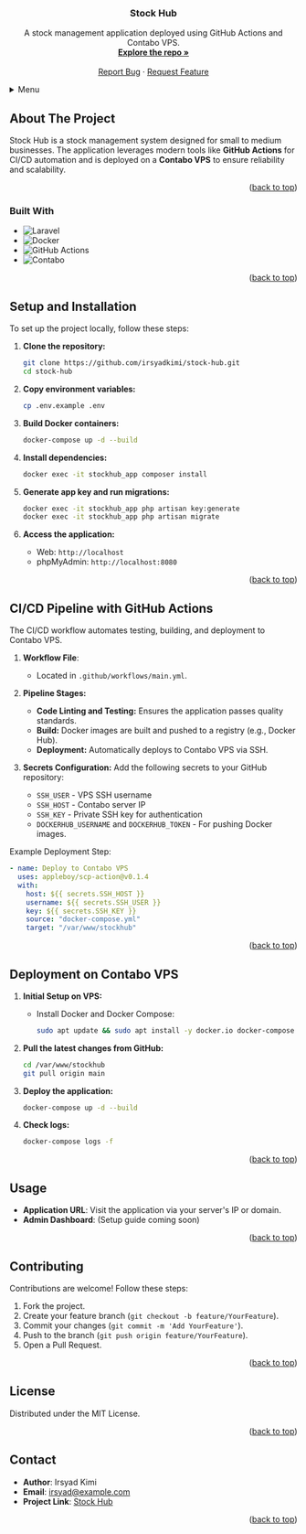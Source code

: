 <a name="readme-top"></a>

<!-- PROJECT LOGO -->
<br />
<div align="center">
  <h3 align="center">Stock Hub</h3>

  <p align="center">
    A stock management application deployed using GitHub Actions and Contabo VPS.
    <br />
    <a href="https://github.com/irsyadkimi/stock-hub"><strong>Explore the repo »</strong></a>
    <br />
    <br />
    <a href="https://github.com/irsyadkimi/stock-hub/issues/new?labels=bug&template=bug-report.md">Report Bug</a>
    ·
    <a href="https://github.com/irsyadkimi/stock-hub/issues/new?labels=enhancement&template=feature-request.md">Request Feature</a>
  </p>
</div>

<!-- Menu -->
<details>
  <summary>Menu</summary>
  <ol>
    <li><a href="#about-the-project">About The Project</a></li>
    <li><a href="#built-with">Built With</a></li>
    <li><a href="#setup-and-installation">Setup and Installation</a></li>
    <li><a href="#ci-cd-pipeline-with-github-actions">CI/CD Pipeline with GitHub Actions</a></li>
    <li><a href="#deployment-on-contabo-vps">Deployment on Contabo VPS</a></li>
    <li><a href="#usage">Usage</a></li>
    <li><a href="#contributing">Contributing</a></li>
    <li><a href="#license">License</a></li>
    <li><a href="#contact">Contact</a></li>
  </ol>
</details>

<!-- ABOUT THE PROJECT -->
## About The Project
Stock Hub is a stock management system designed for small to medium businesses. The application leverages modern tools like **GitHub Actions** for CI/CD automation and is deployed on a **Contabo VPS** to ensure reliability and scalability.

<p align="right">(<a href="#readme-top">back to top</a>)</p>

### Built With
- ![Laravel](https://img.shields.io/badge/Laravel-FF2D20?style=for-the-badge&logo=laravel&logoColor=white)
- ![Docker](https://img.shields.io/badge/Docker-2496ED?style=for-the-badge&logo=docker&logoColor=white)
- ![GitHub Actions](https://img.shields.io/badge/GitHub%20Actions-2088FF?style=for-the-badge&logo=github-actions&logoColor=white)
- ![Contabo](https://img.shields.io/badge/Contabo-0A192F?style=for-the-badge)

<p align="right">(<a href="#readme-top">back to top</a>)</p>

## Setup and Installation
To set up the project locally, follow these steps:

1. **Clone the repository:**
   ```bash
   git clone https://github.com/irsyadkimi/stock-hub.git
   cd stock-hub
   ```

2. **Copy environment variables:**
   ```bash
   cp .env.example .env
   ```

3. **Build Docker containers:**
   ```bash
   docker-compose up -d --build
   ```

4. **Install dependencies:**
   ```bash
   docker exec -it stockhub_app composer install
   ```

5. **Generate app key and run migrations:**
   ```bash
   docker exec -it stockhub_app php artisan key:generate
   docker exec -it stockhub_app php artisan migrate
   ```

6. **Access the application:**
   - Web: `http://localhost`
   - phpMyAdmin: `http://localhost:8080`

<p align="right">(<a href="#readme-top">back to top</a>)</p>

## CI/CD Pipeline with GitHub Actions
The CI/CD workflow automates testing, building, and deployment to Contabo VPS.

1. **Workflow File**:
   - Located in `.github/workflows/main.yml`.

2. **Pipeline Stages:**
   - **Code Linting and Testing:** Ensures the application passes quality standards.
   - **Build:** Docker images are built and pushed to a registry (e.g., Docker Hub).
   - **Deployment:** Automatically deploys to Contabo VPS via SSH.

3. **Secrets Configuration:**
   Add the following secrets to your GitHub repository:
   - `SSH_USER` - VPS SSH username
   - `SSH_HOST` - Contabo server IP
   - `SSH_KEY` - Private SSH key for authentication
   - `DOCKERHUB_USERNAME` and `DOCKERHUB_TOKEN` - For pushing Docker images.

Example Deployment Step:
```yaml
- name: Deploy to Contabo VPS
  uses: appleboy/scp-action@v0.1.4
  with:
    host: ${{ secrets.SSH_HOST }}
    username: ${{ secrets.SSH_USER }}
    key: ${{ secrets.SSH_KEY }}
    source: "docker-compose.yml"
    target: "/var/www/stockhub"
```

<p align="right">(<a href="#readme-top">back to top</a>)</p>

## Deployment on Contabo VPS
1. **Initial Setup on VPS:**
   - Install Docker and Docker Compose:
     ```bash
     sudo apt update && sudo apt install -y docker.io docker-compose
     ```

2. **Pull the latest changes from GitHub:**
   ```bash
   cd /var/www/stockhub
   git pull origin main
   ```

3. **Deploy the application:**
   ```bash
   docker-compose up -d --build
   ```

4. **Check logs:**
   ```bash
   docker-compose logs -f
   ```

<p align="right">(<a href="#readme-top">back to top</a>)</p>

## Usage
- **Application URL**: Visit the application via your server's IP or domain.
- **Admin Dashboard**: (Setup guide coming soon)

<p align="right">(<a href="#readme-top">back to top</a>)</p>

## Contributing
Contributions are welcome! Follow these steps:
1. Fork the project.
2. Create your feature branch (`git checkout -b feature/YourFeature`).
3. Commit your changes (`git commit -m 'Add YourFeature'`).
4. Push to the branch (`git push origin feature/YourFeature`).
5. Open a Pull Request.

<p align="right">(<a href="#readme-top">back to top</a>)</p>

## License
Distributed under the MIT License.

<p align="right">(<a href="#readme-top">back to top</a>)</p>

## Contact
- **Author**: Irsyad Kimi
- **Email**: irsyad@example.com
- **Project Link**: [Stock Hub](https://github.com/irsyadkimi/stock-hub)

<p align="right">(<a href="#readme-top">back to top</a>)</p>
